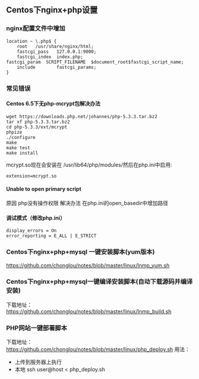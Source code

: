 Centos下nginx+php设置
------------

### nginx配置文件中增加
    location ~ \.php$ {
        root   /usr/share/nginx/html;
        fastcgi_pass   127.0.0.1:9000;
        fastcgi_index  index.php;
	fastcgi_param  SCRIPT_FILENAME  $document_root$fastcgi_script_name;
        include        fastcgi_params;
    }

### 常见错误

#### Centos 6.5下无php-mcrypt包解决办法

	wget https://downloads.php.net/johannes/php-5.3.3.tar.bz2
	tar xf php-5.3.3.tar.bz2
	cd php-5.3.3/ext/mcrypt
	phpize
	./configure
	make
	make test
	make install

mcrypt.so现在会安装在 /usr/lib64/php/modules/然后在php.ini中启用:

	extension=mcrypt.so


#### Unable to open primary script
原因 php没有操作权限 解决办法 在php.ini的open_basedir中增加路径

#### 调试模式（修改php.ini）
	display_errors = On
	error_reporting = E_ALL | E_STRICT


### Centos下nginx+php+mysql 一键安装脚本(yum版本)
https://github.com/chonglou/notes/blob/master/linux/lnmp_yum.sh

### Centos下nginx+php+mysql一键编译安装脚本(自动下载源码并编译安装)
下载地址：https://github.com/chonglou/notes/blob/master/linux/lnmp_build.sh

### PHP网站一键部署脚本
下载地址：https://github.com/chonglou/notes/blob/master/linux/php_deploy.sh
用法：
 * 上传到服务器上执行
 * 本地 ssh user@host < php_deploy.sh


